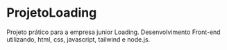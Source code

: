 # ProjetoLoading
Projeto prático para a empresa junior Loading. Desenvolvimento Front-end utilizando, html, css, javascript, tailwind e node.js.
